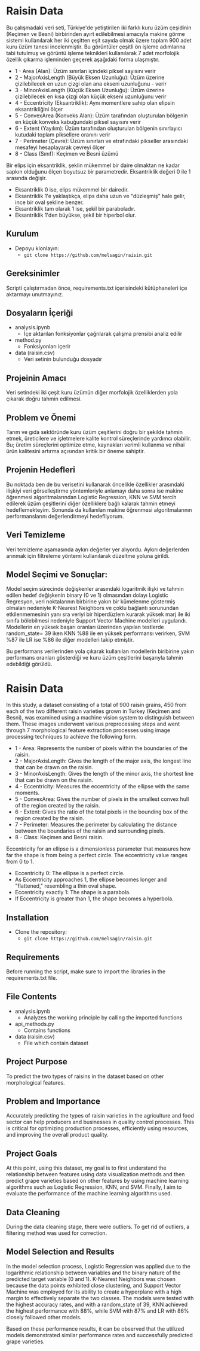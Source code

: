 # Raisin Data
Bu çalışmadaki veri seti, Türkiye'de yetiştirilen iki farklı kuru üzüm çeşidinin (Keçimen ve Besni) birbirinden ayırt edilebilmesi amacıyla makine görme sistemi kullanılarak her iki çeşitten eşit sayıda olmak üzere toplam 900 adet kuru üzüm tanesi incelenmiştir. Bu görüntüler çeşitli ön işleme adımlarına tabi tutulmuş ve görüntü işleme teknikleri kullanılarak 7 adet morfolojik özellik çıkarma işleminden geçerek aşağıdaki forma ulaşmıştır.

- 1 - Area (Alan): Üzüm sınırları içindeki piksel sayısını verir 
- 2 - MajorAxisLength (Büyük Eksen Uzunluğu): Üzüm üzerine çizilebilecek en uzun çizgi olan ana ekseni uzunluğunu - verir 
- 3 - MinorAxisLength (Küçük Eksen Uzunluğu): Üzüm üzerine çizilebilecek en kısa çizgi olan küçük ekseni uzunluğunu verir 
- 4 - Eccentricity (Eksantriklik): Aynı momentlere sahip olan elipsin eksantrikliğini ölçer 
- 5 - ConvexArea (Konveks Alan): Üzüm tarafından oluşturulan bölgenin en küçük konveks kabuğundaki piksel sayısını verir 
- 6 - Extent (Yayılım): Üzüm tarafından oluşturulan bölgenin sınırlayıcı kutudaki toplam piksellere oranını verir 
- 7 - Perimeter (Çevre): Üzüm sınırları ve etrafındaki pikseller arasındaki mesafeyi hesaplayarak çevreyi ölçer 
- 8 - Class (Sınıf): Keçimen ve Besni üzümü

Bir elips için eksantriklik, şeklin mükemmel bir daire olmaktan ne kadar sapkın olduğunu ölçen boyutsuz bir parametredir. Eksantriklik değeri 0 ile 1 arasında değişir.

- Eksantriklik 0 ise, elips mükemmel bir dairedir.
- Eksantriklik 1'e yaklaştıkça, elips daha uzun ve "düzleşmiş" hale gelir, ince bir oval şekline benzer.
- Eksantriklik tam olarak 1 ise, şekil bir paraboladır.
- Eksantriklik 1'den büyükse, şekil bir hiperbol olur.

## Kurulum
- Depoyu klonlayın:
    - `git clone https://github.com/melsagin/raisin.git`

## Gereksinimler
Scripti çalıştırmadan önce, requirements.txt içerisindeki kütüphaneleri içe aktarmayı unutmayınız.

## Dosyaların İçeriği
- analysis.ipynb
    - İçe aktarılan fonksiyonlar çağrılarak çalışma prensibi analiz edilir
- method.py 
    - Fonksiyonları içerir
- data (raisin.csv)
    - Veri setinin bulunduğu dosyadır

## Projeinin Amacı
Veri setindeki iki çeşit kuru üzümün diğer morfolojik özelliklerden yola çıkarak doğru tahmin edilmesi.

## Problem ve Önemi
Tarım ve gıda sektöründe kuru üzüm çeşitlerini doğru bir şekilde tahmin etmek, üreticilere ve işletmelere kalite kontrol süreçlerinde yardımcı olabilir. Bu; üretim süreçlerini optimize etme, kaynakları verimli kullanma ve nihai ürün kalitesini artırma açısından kritik bir öneme sahiptir.

## Projenin Hedefleri
Bu noktada ben de bu verisetini kullanarak öncelikle özellikler arasındaki ilişkiyi veri görselleştirme yöntemleriyle anlamayı daha sonra ise makine öğrenmesi algoritmalarından Logistic Regression, KNN ve SVM tercih edilerek üzüm çeşitlerini diğer özelliklere bağlı kalarak tahmin etmeyi hedeflemekteyim. Sonunda da kullanılan makine öğrenmesi algoritmalarının performanslarını değerlendirmeyi hedefliyorum.

## Veri Temizleme
Veri temizleme aşamasında aykırı değerler yer alıyordu. Aykırı değerlerden arınmak için filtreleme yöntemi kullanılarak düzeltme yoluna girildi.

## Model Seçimi ve Sonuçlar:
Model seçim sürecinde değişkenler arasındaki logaritmik ilişki ve tahmin edilen hedef değişkenin binary (0 ve 1) olmasından dolayı Logistic Regresyon, veri noktalarının birbirine yakın bir kümelenme göstermiş olmaları nedeniyle K-Nearest Neighbors ve çoklu bağlantı sorunundan etkilenmemesinin yanı sra veriyi bir hiperdüzlem kurarak yüksek marj ile iki sınıfa bölebilmesi nedeniyle Support Vector Machine modelleri uygulandı. Modellerin en yüksek başarı oranları üzerinden yapılan testlerde random_state= 39 iken KNN %88 ile en yüksek performansı verirken, SVM %87 ile LR ise %86 ile diğer modelleri takip etmiştir. 

Bu performans verilerinden yola çıkarak kullanılan modellerin biribirine yakın performans oranları gösterdiği ve kuru üzüm çeşitlerini başarıyla tahmin edebildiği görüldü.

# Raisin Data
In this study, a dataset consisting of a total of 900 raisin grains, 450 from each of the two different raisin varieties grown in Turkey (Keçimen and Besni), was examined using a machine vision system to distinguish between them. These images underwent various preprocessing steps and went through 7 morphological feature extraction processes using image processing techniques to achieve the following form.

- 1 - Area: Represents the number of pixels within the boundaries of the raisin.
- 2 - MajorAxisLength: Gives the length of the major axis, the longest line that can be drawn on the raisin.
- 3 - MinorAxisLength: Gives the length of the minor axis, the shortest line that can be drawn on the raisin.
- 4 - Eccentricity: Measures the eccentricity of the ellipse with the same moments.
- 5 - ConvexArea: Gives the number of pixels in the smallest convex hull of the region created by the raisin.
- 6 - Extent: Gives the ratio of the total pixels in the bounding box of the region created by the raisin.
- 7 - Perimeter: Measures the perimeter by calculating the distance between the boundaries of the raisin and surrounding pixels.
- 8 - Class: Keçimen and Besni raisin.

Eccentricity for an ellipse is a dimensionless parameter that measures how far the shape is from being a perfect circle. The eccentricity value ranges from 0 to 1.

- Eccentricity 0: The ellipse is a perfect circle.
- As Eccentricity approaches 1, the ellipse becomes longer and "flattened," resembling a thin oval shape.
- Eccentricity exactly 1: The shape is a parabola.
- If Eccentricity is greater than 1, the shape becomes a hyperbola.

## Installation
- Clone the repository:
    - `git clone https://github.com/melsagin/raisin.git`

## Requirements
Before running the script, make sure to import the libraries in the requirements.txt file.

## File Contents
- analysis.ipynb
    - Analyzes the working principle by calling the imported functions
- api_methods.py
    - Contains functions
- data (raisin.csv)
    - File which contain dataset

## Project Purpose
To predict the two types of raisins in the dataset based on other morphological features.

## Problem and Importance
Accurately predicting the types of raisin varieties in the agriculture and food sector can help producers and businesses in quality control processes. This is critical for optimizing production processes, efficiently using resources, and improving the overall product quality.

## Project Goals
At this point, using this dataset, my goal is to first understand the relationship between features using data visualization methods and then predict grape varieties based on other features by using machine learning algorithms such as Logistic Regression, KNN, and SVM. Finally, I aim to evaluate the performance of the machine learning algorithms used.

## Data Cleaning
During the data cleaning stage, there were outliers. To get rid of outliers, a filtering method was used for correction.

## Model Selection and Results
In the model selection process, Logistic Regression was applied due to the logarithmic relationship between variables and the binary nature of the predicted target variable (0 and 1). K-Nearest Neighbors was chosen because the data points exhibited close clustering, and Support Vector Machine was employed for its ability to create a hyperplane with a high margin to effectively separate the two classes. The models were tested with the highest accuracy rates, and with a random_state of 39, KNN achieved the highest performance with 88%, while SVM with 87% and LR with 86% closely followed other models.

Based on these performance results, it can be observed that the utilized models demonstrated similar performance rates and successfully predicted grape varieties.
